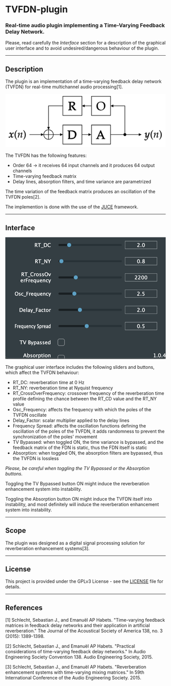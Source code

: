 # TVFDN-plugin
### Real-time audio plugin implementing a Time-Varying Feedback Delay Network.

Please, read carefully the *Interface* section for a description of the graphical user interface and to avoid undesired/dangerous behaviour of the plugin.

---

## Description

The plugin is an implementation of a time-varying feedback delay network (TVFDN) for real-time multichannel audio processing[1].

![](imgs/digital_circuit.png)

The TVFDN has the following features:
- Order 64 &rarr; it receives 64 input channels and it produces 64 output channels
- Time-varying feedback matrix
- Delay lines, absorption filters, and time variance are parametrized

The time variation of the feedback matrix produces an oscillation of the TVFDN poles[2].

The implemention is done with the use of the [JUCE](https://github.com/juce-framework/JUCE.git) framework.

---

## Interface

![](imgs/interface.png)

The graphical user interface includes the following sliders and buttons, which affect the TVFDN behaviour:

- RT_DC: reverberation time at 0 Hz
- RT_NY: reverberation time at Nyquist frequency
- RT_CrossOverFrequency: crossover frequency of the reverberation time profile defining the chance between the RT_CD value and the RT_NY value
- Osc_Frequency: affects the frequency with which the poles of the TVFDN oscillate
- Delay_Factor: scalar multiplier applied to the delay lines
- Frequency Spread: affects the oscillation functions defining the oscillation of the poles of the TVFDN, it adds randomness to prevent the synchronization of the poles' movement
- TV Bypassed: when toggled ON, the time variance is bypassed, and the feedback matrix of the FDN is static, thus the FDN itself is static
- Absorption: when toggled ON, the absorption filters are bypassed, thus the TVFDN is lossless

*Please, be careful when toggling the TV Bypassed or the Absorption buttons.*

Toggling the TV Bypassed button ON might induce the reverberation enhancement system into instability.

Toggling the Absorption button ON might induce the TVFDN itself into instability, and most definitely will induce the reverberation enhancement system into instability.

---

## Scope

The plugin was designed as a digital signal processing solution for reverberation enhancement systems[3].

---

## License

This project is provided under the GPLv3 License - see the [LICENSE](LICENSE) file for details.

---

## References

[1] Schlecht, Sebastian J., and Emanuël AP Habets. "Time-varying feedback matrices in feedback delay networks and their application in artificial reverberation." The Journal of the Acoustical Society of America 138, no. 3 (2015): 1389-1398.

[2] Schlecht, Sebastian J., and Emanuël AP Habets. "Practical considerations of time-varying feedback delay networks." In Audio Engineering Society Convention 138. Audio Engineering Society, 2015.

[3] Schlecht, Sebastian J., and Emanuël AP Habets. "Reverberation enhancement systems with time-varying mixing matrices." In 59th International Conference of the Audio Engineering Society. 2015.
